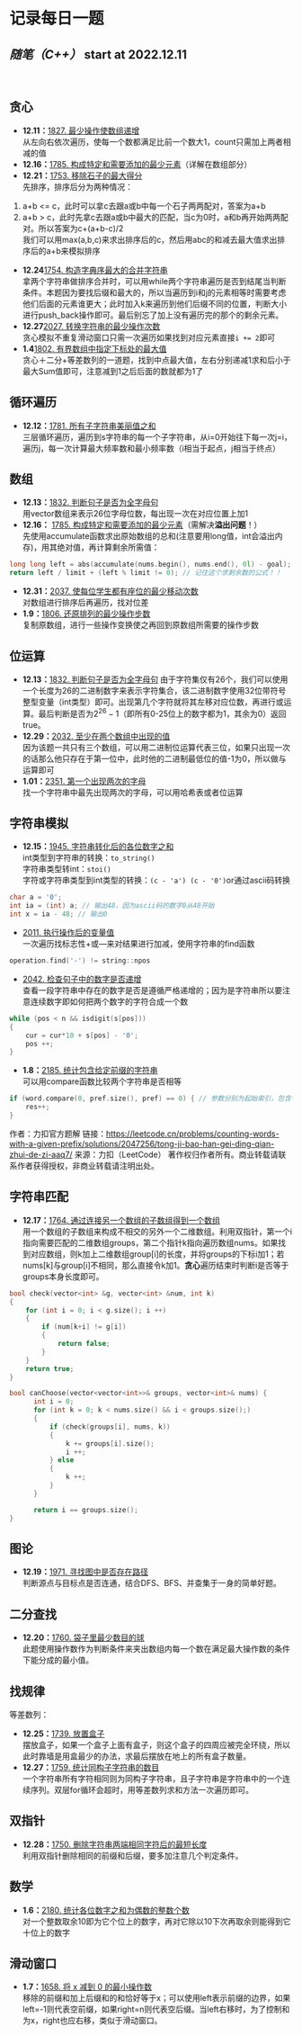  # 记录每日一题
## *随笔（C++）* start at 2022.12.11
&nbsp;

## **贪心**
- **12.11：**[1827. 最少操作使数组递增](https://leetcode.cn/problems/minimum-operations-to-make-the-array-increasing/)   
从左向右依次遍历，使每一个数都满足比前一个数大1，count只需加上两者相减的值
- **12.16：**[1785. 构成特定和需要添加的最少元素](https://leetcode.cn/problems/minimum-elements-to-add-to-form-a-given-sum/description/)（详解在数组部分）
- **12.21：**[1753. 移除石子的最大得分](https://leetcode.cn/problems/maximum-score-from-removing-stones/description/)  
先排序，排序后分为两种情况：
1. a+b <= c，此时可以拿c去跟a或b中每一个石子两两配对，答案为a+b
2. a+b > c，此时先拿c去跟a或b中最大的匹配，当c为0时，a和b再开始两两配对。所以答案为c+(a+b-c)/2  
我们可以用max(a,b,c)来求出排序后的c，然后用abc的和减去最大值求出排序后的a+b来模拟排序
- **12.24**[1754. 构造字典序最大的合并字符串](https://leetcode.cn/problems/largest-merge-of-two-strings/)  
拿两个字符串做排序合并时，可以用while两个字符串遍历是否到结尾当判断条件。本题因为要找后缀和最大的，所以当遍历到i和j的元素相等时需要考虑他们后面的元素谁更大；此时加入k来遍历到他们后缀不同的位置，判断大小进行push_back操作即可。最后别忘了加上没有遍历完的那个的剩余元素。  
- **12.27**[2027. 转换字符串的最少操作次数](https://leetcode.cn/problems/minimum-moves-to-convert-string/)  
贪心模拟不重复滑动窗口只需一次遍历如果找到对应元素直接```i += 2```即可
- **1.4**[1802. 有界数组中指定下标处的最大值](https://leetcode.cn/problems/maximum-value-at-a-given-index-in-a-bounded-array/description/)  
贪心＋二分+等差数列的一道题，找到中点最大值，左右分别递减1求和后小于最大Sum值即可，注意减到1之后后面的数就都为1了

## **循环遍历**
- **12.12：**[1781. 所有子字符串美丽值之和](https://leetcode.cn/problems/sum-of-beauty-of-all-substrings/description/)  
三层循环遍历，遍历到s字符串的每一个子字符串，从i=0开始往下每一次j=i，遍历j，每一次计算最大频率数和最小频率数（i相当于起点，j相当于终点）

## **数组**
- **12.13：**[1832. 判断句子是否为全字母句](https://leetcode.cn/problems/check-if-the-sentence-is-pangram/description/)  
用vector数组来表示26位字母位数，每出现一次在对应位置上加1
- **12.16：** [1785. 构成特定和需要添加的最少元素](https://leetcode.cn/problems/minimum-elements-to-add-to-form-a-given-sum/description/)（需解决**溢出问题**！）  
先使用accumulate函数求出原始数组的总和(注意要用long值，int会溢出内存)，用其绝对值，再计算剩余所需值：
```cpp
long long left = abs(accumulate(nums.begin(), nums.end(), 0l) - goal); // 0L代表返回的和是长整型
return left / limit + (left % limit != 0); // 记住这个求剩余数的公式！！
```
- **12.31：**[2037. 使每位学生都有座位的最少移动次数](https://leetcode.cn/problems/minimum-number-of-moves-to-seat-everyone/description/)  
对数组进行排序后再遍历，找对位差
- **1.9：**[1806. 还原排列的最少操作步数](https://leetcode.cn/problems/minimum-number-of-operations-to-reinitialize-a-permutation/description/)  
复制原数组，进行一些操作变换使之再回到原数组所需要的操作步数

## **位运算**
- **12.13：**[1832. 判断句子是否为全字母句](https://leetcode.cn/problems/check-if-the-sentence-is-pangram/description/)
由于字符集仅有26个，我们可以使用一个长度为26的二进制数字来表示字符集合，该二进制数字使用32位带符号整型变量（int类型）即可。出现第几个字符就将其左移对应位数，再进行或运算。最后判断是否为$2^{26}-1$（即所有0-25位上的数字都为1，其余为0）返回true。
- **12.29：**[2032. 至少在两个数组中出现的值](https://leetcode.cn/problems/two-out-of-three/description/)  
因为该题一共只有三个数组，可以用二进制位运算代表三位，如果只出现一次的话那么他只存在于第一位中，此时他的二进制最低位的值-1为0，所以做与运算即可
- **1.01：**[2351. 第一个出现两次的字母](https://leetcode.cn/problems/first-letter-to-appear-twice/)  
找一个字符串中最先出现两次的字母，可以用哈希表或者位运算

## **字符串模拟**
- **12.15：**[1945. 字符串转化后的各位数字之和](https://leetcode.cn/problems/sum-of-digits-of-string-after-convert/description/)  
int类型到字符串的转换：```to_string()```  
字符串类型转int：```stoi()```  
字符或字符串类型到int类型的转换：```(c - 'a') (c - '0')```or通过ascii码转换
```cpp
char a = '0';
int ia = (int) a; // 输出48，因为ascii码的数字0从48开始
int x = ia - 48; // 输出0
```
- [2011. 执行操作后的变量值](https://leetcode.cn/problems/final-value-of-variable-after-performing-operations/)  
一次遍历找标志性+或—来对结果进行加减，使用字符串的find函数
```cpp
operation.find('-') != string::npos
```
- [2042. 检查句子中的数字是否递增](https://leetcode.cn/problems/check-if-numbers-are-ascending-in-a-sentence/)  
查看一段字符串中存在的数字是否是遵循严格递增的；因为是字符串所以要注意连续数字即如何把两个数字的字符合成一个数
```cpp
while (pos < n && isdigit(s[pos]))
{
    cur = cur*10 + s[pos] - '0';
    pos ++;
}
```
- **1.8：**[2185. 统计包含给定前缀的字符串](https://leetcode.cn/problems/counting-words-with-a-given-prefix/description/)  
可以用compare函数比较两个字符串是否相等
```cpp
if (word.compare(0, pref.size(), pref) == 0) { // 参数分别为起始索引，包含字符，与哪个字符串进行比较；如果相等值为0
    res++;
}
```

作者：力扣官方题解
链接：https://leetcode.cn/problems/counting-words-with-a-given-prefix/solutions/2047256/tong-ji-bao-han-gei-ding-qian-zhui-de-zi-aaq7/
来源：力扣（LeetCode）
著作权归作者所有。商业转载请联系作者获得授权，非商业转载请注明出处。

## **字符串匹配**
- **12.17：**[1764. 通过连接另一个数组的子数组得到一个数组](https://leetcode.cn/problems/form-array-by-concatenating-subarrays-of-another-array/description/)  
用一个数组的子数组来构成不相交的另外一个二维数组。利用双指针，第一个i指向需要匹配的二维数组groups，第二个指针k指向遍历数组nums。如果找到对应数组，则k加上二维数组group[i]的长度，并将groups的下标i加1；若nums[k]与group[i]不相同，那么直接令k加1。**贪心**遍历结束时判断i是否等于groups本身长度即可。
```cpp
bool check(vector<int> &g, vector<int> &num, int k)
{
    for (int i = 0; i < g.size(); i ++)
    {
        if (num[k+i] != g[i])
        {
            return false;
        }
    }
    return true;
}

bool canChoose(vector<vector<int>>& groups, vector<int>& nums) {
      int i = 0;
      for (int k = 0; k < nums.size() && i < groups.size();)
      {
          if (check(groups[i], nums, k))
          {
              k += groups[i].size();
              i ++;
          } else
          {
              k ++;
          }
      }

      return i == groups.size();
}
```

## **图论**
- **12.19：**[1971. 寻找图中是否存在路径](https://leetcode.cn/problems/find-if-path-exists-in-graph/description/)  
判断源点与目标点是否连通，结合DFS、BFS、并查集于一身的简单好题。

## **二分查找**
- **12.20：**[1760. 袋子里最少数目的球](https://leetcode.cn/problems/minimum-limit-of-balls-in-a-bag/description/)  
此题使用操作数作为判断条件来夹出数组内每一个数在满足最大操作数的条件下能分成的最小值。

## **找规律**
等差数列：
- **12.25：**[1739. 放置盒子](https://leetcode.cn/problems/building-boxes/description/)  
摆放盒子，如果一个盒子上面有盒子，则这个盒子的四周应被完全环绕，所以此时靠墙是用盒最少的办法，求最后摆放在地上的所有盒子数量。
- **12.27：**[1759. 统计同构子字符串的数目](https://leetcode.cn/problems/count-number-of-homogenous-substrings/)  
一个字符串所有字符相同则为同构子字符串，且子字符串是字符串中的一个连续序列。双层for循环会超时，用等差数列求和方法一次遍历即可。

## **双指针**
- **12.28：**[1750. 删除字符串两端相同字符后的最短长度](https://leetcode.cn/problems/minimum-length-of-string-after-deleting-similar-ends/)  
利用双指针删除相同的前缀和后缀，要多加注意几个判定条件。

## **数学**
- **1.6：**[2180. 统计各位数字之和为偶数的整数个数](https://leetcode.cn/problems/count-integers-with-even-digit-sum/)  
对一个整数取余10即为它个位上的数字，再对它除以10下次再取余则能得到它十位上的数字

## **滑动窗口**
- **1.7：**[1658. 将 x 减到 0 的最小操作数](https://leetcode.cn/problems/minimum-operations-to-reduce-x-to-zero/description/)  
移除的前缀和加上后缀和的和恰好等于x；可以使用left表示前缀的边界，如果left=-1则代表空前缀，如果right=n则代表空后缀。当left右移时，为了控制和为x，right也应右移，类似于滑动窗口。